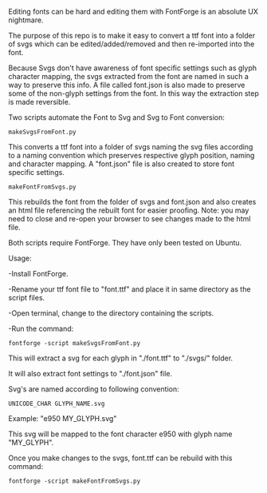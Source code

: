 Editing fonts can be hard and editing them with FontForge is an absolute UX nightmare.

The purpose of this repo is to make it easy to convert a ttf font into a folder of svgs which can be edited/added/removed and then re-imported into the font.

Because Svgs don't have awareness of font specific settings such as glyph character mapping, the svgs extracted from the font are named in such a way to preserve this info. A file called font.json is also made to preserve some of the non-glyph settings from the font. In this way the extraction step is made reversible.

Two scripts automate the Font to Svg and Svg to Font conversion:

    makeSvgsFromFont.py


This converts a ttf font into a folder of svgs naming the svg files according to a naming convention which preserves respective glyph position, naming and character mapping. A "font.json" file is also created to store font specific settings.


    makeFontFromSvgs.py


This rebuilds the font from the folder of svgs and font.json and also creates an html file referencing the rebuilt font for easier proofing. Note: you may need to close and re-open your browser to see changes made to the html file.


Both scripts require FontForge. They have only been tested on Ubuntu.

Usage:

-Install FontForge.


-Rename your ttf font file to "font.ttf" and place it in same directory as the script files.


-Open terminal, change to the directory containing the scripts.

    
-Run the command:


    fontforge -script makeSvgsFromFont.py

    
This will extract a svg for each glyph in "./font.ttf" to "./svgs/" folder.


It will also extract font settings to "./font.json" file.
    

Svg's are named according to following convention:


    UNICODE_CHAR GLYPH_NAME.svg


Example: "e950 MY_GLYPH.svg"


This svg will be mapped to the font character e950 with glyph name "MY_GLYPH".


Once you make changes to the svgs, font.ttf can be rebuild with this command:


    fontforge -script makeFontFromSvgs.py
